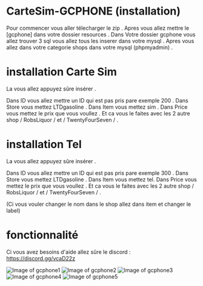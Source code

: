 # CarteSim-GCPHONE (installation)
Pour commencer vous aller télecharger le zip .
Apres vous allez mettre le [gcphone] dans votre dossier resources .
Dans Votre dossier gcphone vous allez trouver 3 sql vous allez tous les inserer dans votre mysql .
Apres vous allez dans votre categorie shops dans votre mysql (phpmyadmin) .

# installation Carte Sim  
La vous allez appuyez sûre insérer .

Dans ID vous allez mettre un ID qui est pas pris pare exemple 200 .
Dans Store vous mettez LTDgasoline .
Dans Item vous mettez sim .
Dans Price vous mettez le prix que vous voullez .
Et ca vous le faites avec les 2 autre shop / RobsLiquor / et / TwentyFourSeven / .

# installation Tel
La vous allez appuyez sûre insérer .

Dans ID vous allez mettre un ID qui est pas pris pare exemple 300 .
Dans Store vous mettez LTDgasoline .
Dans Item vous mettez  tel.
Dans Price vous mettez le prix que vous voullez .
Et ca vous le faites avec les 2 autre shop / RobsLiquor / et / TwentyFourSeven / .

(Ci vous vouler changer le nom dans le shop allez dans item et changer le label)
# fonctionnalité 
Ci vous avez besoins d'aide allez sûre le discord : https://discord.gg/vcaD22z


![Image of gcphone1](https://i.imgur.com/naTiBgI.png)
![Image of gcphone2](https://i.imgur.com/LAicovK.png)
![Image of gcphone3](https://i.imgur.com/imWPohA.png)
![Image of gcphone4](https://i.imgur.com/rzWdDMy.png)
![Image of gcphone5](https://i.imgur.com/9h7eiI8.png)
